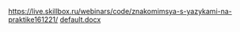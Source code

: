 https://live.skillbox.ru/webinars/code/znakomimsya-s-yazykami-na-praktike161221/
[default.docx](https://github.com/Eroshevskiy/eroshevskiy205/files/7940291/default.docx)

